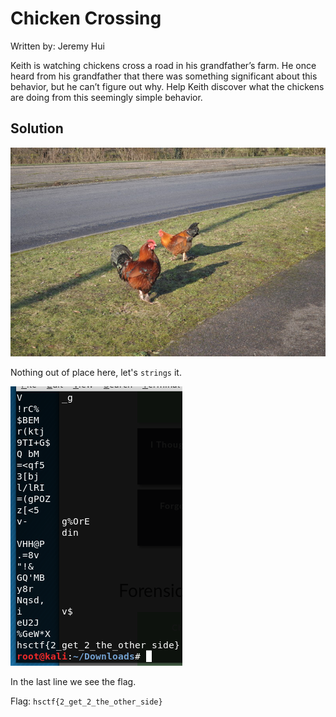 # Chicken Crossing

Written by: Jeremy Hui

Keith is watching chickens cross a road in his grandfather’s farm. He once heard from his grandfather that there was something significant about this behavior, but he can’t figure out why. Help Keith discover what the chickens are doing from this seemingly simple behavior.

## Solution

![](./hsctf-chicken_crossing.jpg)

Nothing out of place here, let's ```strings``` it.

![](./1.png)

In the last line we see the flag.

Flag: ```hsctf{2_get_2_the_other_side}```
